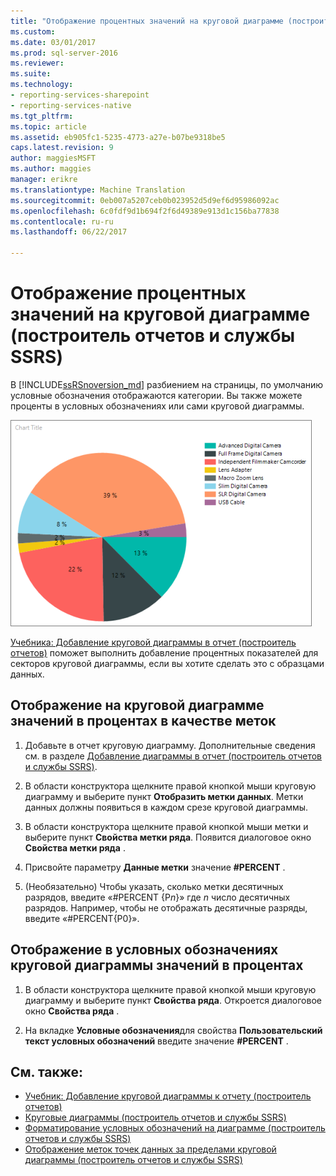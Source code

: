 ```yaml
---
title: "Отображение процентных значений на круговой диаграмме (построитель отчетов и службы SSRS) | Документы Microsoft"
ms.custom: 
ms.date: 03/01/2017
ms.prod: sql-server-2016
ms.reviewer: 
ms.suite: 
ms.technology:
- reporting-services-sharepoint
- reporting-services-native
ms.tgt_pltfrm: 
ms.topic: article
ms.assetid: eb905fc1-5235-4773-a27e-b07be9318be5
caps.latest.revision: 9
author: maggiesMSFT
ms.author: maggies
manager: erikre
ms.translationtype: Machine Translation
ms.sourcegitcommit: 0eb007a5207ceb0b023952d5d9ef6d95986092ac
ms.openlocfilehash: 6c0fdf9d1b694f2f6d49389e913d1c156ba77838
ms.contentlocale: ru-ru
ms.lasthandoff: 06/22/2017

---
```

# <a name="display-percentage-values-on-a-pie-chart-report-builder-and-ssrs"></a>Отображение процентных значений на круговой диаграмме (построитель отчетов и службы SSRS)
В [!INCLUDE[ssRSnoversion_md](../../includes/ssrsnoversion-md.md)] разбиением на страницы, по умолчанию условные обозначения отображаются категории. Вы также можете проценты в условных обозначениях или сами круговой диаграммы.   

![report-builder-pie-chart-preview-percents](../../reporting-services/media/report-builder-pie-chart-preview-percents.png)

 [Учебника: Добавление круговой диаграммы в отчет (построитель отчетов)](Tutorial:%20Add%20a%20Pie%20Chart%20to%20Your%20Report%20\(Report%20Builder\).md) поможет выполнить добавление процентных показателей для секторов круговой диаграммы, если вы хотите сделать это с образцами данных.
 
  
## <a name="to-display-percentage-values-as-labels-on-a-pie-chart"></a>Отображение на круговой диаграмме значений в процентах в качестве меток  
  
1.  Добавьте в отчет круговую диаграмму. Дополнительные сведения см. в разделе [Добавление диаграммы в отчет (построитель отчетов и службы SSRS)](../../reporting-services/report-design/add-a-chart-to-a-report-report-builder-and-ssrs.md).  
  
2.  В области конструктора щелкните правой кнопкой мыши круговую диаграмму и выберите пункт **Отобразить метки данных**. Метки данных должны появиться в каждом срезе круговой диаграммы.  
  
3.  В области конструктора щелкните правой кнопкой мыши метки и выберите пункт **Свойства метки ряда**. Появится диалоговое окно **Свойства метки ряда** .  
  
4.  Присвойте параметру **Данные метки** значение **#PERCENT** .  
  
5.  (Необязательно) Чтобы указать, сколько метки десятичных разрядов, введите «#PERCENT {P*n*}» где  *n*  число десятичных разрядов. Например, чтобы не отображать десятичные разряды, введите «#PERCENT{P0}».  
  
## <a name="to-display-percentage-values-in-the-legend-of-a-pie-chart"></a>Отображение в условных обозначениях круговой диаграммы значений в процентах  
  
1.  В области конструктора щелкните правой кнопкой мыши круговую диаграмму и выберите пункт **Свойства ряда**. Откроется диалоговое окно **Свойства ряда** .  
  
2.  На вкладке **Условные обозначения**для свойства **Пользовательский текст условных обозначений** введите значение **#PERCENT** .  
  
## <a name="see-also"></a>См. также:  
* [Учебник: Добавление круговой диаграммы к отчету (построитель отчетов)](Tutorial:%20Add%20a%20Pie%20Chart%20to%20Your%20Report%20\(Report%20Builder\).md)
*  [Круговые диаграммы (построитель отчетов и службы SSRS)](../../reporting-services/report-design/pie-charts-report-builder-and-ssrs.md)   
*  [Форматирование условных обозначений на диаграмме (построитель отчетов и службы SSRS)](../../reporting-services/report-design/chart-legend-formatting-report-builder.md)   
*  [Отображение меток точек данных за пределами круговой диаграммы (построитель отчетов и службы SSRS)](../../reporting-services/report-design/display-data-point-labels-outside-a-pie-chart-report-builder-and-ssrs.md)   
 
  

